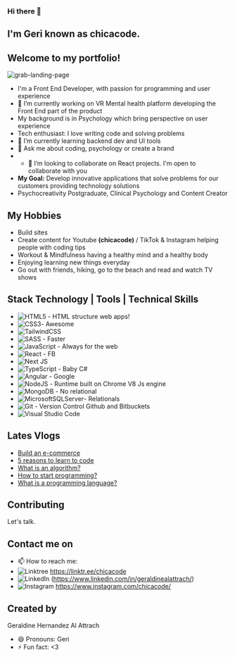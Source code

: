 ### Hi there 👋

## I'm Geri known as chicacode. 
## Welcome to my portfolio!

![grab-landing-page](https://media.giphy.com/media/MT5UUV1d4CXE2A37Dg/giphy.gif)

* I'm a Front End Developer, with passion for programming and user experience
* 🔭 I’m currently working on VR Mental health platform developing the Front End part of the product
* My background is in Psychology which bring perspective on user experience
* Tech enthusiast: I love writing code and solving problems
* 🌱 I’m currently learning backend dev and UI tools
* 💬 Ask me about coding, psychology or create a brand
* * 👯 I’m looking to collaborate on React projects. I'm open to collaborate with you
* **My Goal:** Develop innovative applications that solve problems for our customers providing technology solutions 
* Psychocreativity Postgraduate, Clinical Psychology and Content Creator

## My Hobbies

* Build sites
* Create content for Youtube **(chicacode)** / TikTok & Instagram helping people with coding tips
* Workout & Mindfulness having a healthy mind and a healthy body
* Enjoying learning new things everyday
* Go out with friends, hiking, go to the beach and read and watch TV shows

## Stack Technology | Tools | Technical Skills

* ![HTML5](https://img.shields.io/badge/html5-%23E34F26.svg?style=for-the-badge&logo=html5&logoColor=white) - HTML structure web apps!
* ![CSS3](https://img.shields.io/badge/css3-%231572B6.svg?style=for-the-badge&logo=css3&logoColor=white)- Awesome
* ![TailwindCSS](https://img.shields.io/badge/tailwindcss-%2338B2AC.svg?style=for-the-badge&logo=tailwind-css&logoColor=white)
* ![SASS](https://img.shields.io/badge/SASS-hotpink.svg?style=for-the-badge&logo=SASS&logoColor=white) - Faster
* ![JavaScript](https://img.shields.io/badge/javascript-%23323330.svg?style=for-the-badge&logo=javascript&logoColor=%23F7DF1E) - Always for the web
* ![React](https://img.shields.io/badge/react-%2320232a.svg?style=for-the-badge&logo=react&logoColor=%2361DAFB) - FB
* ![Next JS](https://img.shields.io/badge/Next-black?style=for-the-badge&logo=next.js&logoColor=white)
* ![TypeScript](https://img.shields.io/badge/typescript-%23007ACC.svg?style=for-the-badge&logo=typescript&logoColor=white) - Baby C#
* ![Angular](https://img.shields.io/badge/angular-%23DD0031.svg?style=for-the-badge&logo=angular&logoColor=white) - Google
* ![NodeJS](https://img.shields.io/badge/node.js-6DA55F?style=for-the-badge&logo=node.js&logoColor=white) - Runtime built on Chrome V8 Js engine
* ![MongoDB](https://img.shields.io/badge/MongoDB-%234ea94b.svg?style=for-the-badge&logo=mongodb&logoColor=white) - No relational
* ![MicrosoftSQLServer](https://img.shields.io/badge/Microsoft%20SQL%20Sever-CC2927?style=for-the-badge&logo=microsoft%20sql%20server&logoColor=white)- Relationals
* ![Git](https://img.shields.io/badge/git-%23F05033.svg?style=for-the-badge&logo=git&logoColor=white) - Version Control Github and Bitbuckets
* ![Visual Studio Code](https://img.shields.io/badge/Visual%20Studio%20Code-0078d7.svg?style=for-the-badge&logo=visual-studio-code&logoColor=white)

## Lates Vlogs
* [Build an e-commerce](https://www.youtube.com/watch?v=3NQxzmohmF0&ab_channel=CHICACODE)
* [5 reasons to learn to code](https://www.youtube.com/watch?v=OTTeAAq-v0I&t=5s&ab_channel=CHICACODE)
* [What is an algorithm?](https://www.youtube.com/watch?v=DaQ2ygcJ9N0&ab_channel=CHICACODE)
* [How to start programming?](https://www.youtube.com/watch?v=OTTeAAq-v0I&t=5s&ab_channel=CHICACODE)
* [What is a programming language?](https://www.youtube.com/watch?v=kp7oYOlg_IM&t=408s&ab_channel=CHICACODE)
## Contributing
Let's talk.

## Contact me on
- 📫 How to reach me: 
- ![Linktree](https://img.shields.io/badge/linktree-1de9b6?style=for-the-badge&logo=linktree&logoColor=white) https://linktr.ee/chicacode
- ![LinkedIn](https://img.shields.io/badge/linkedin-%230077B5.svg?style=for-the-badge&logo=linkedin&logoColor=white) (https://www.linkedin.com/in/geraldinealattrach/)
- ![Instagram](https://img.shields.io/badge/Instagram-%23E4405F.svg?style=for-the-badge&logo=Instagram&logoColor=white) https://www.instagram.com/chicacode/
## Created by 
Geraldine Hernandez Al Attrach

- 😄 Pronouns: Geri
- ⚡ Fun fact: <3
